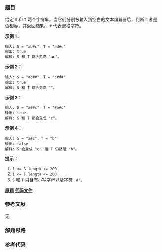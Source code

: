 ### 题目
给定 `S` 和 `T` 两个字符串，当它们分别被输入到空白的文本编辑器后，判断二者是否相等，并返回结果。 `#` 代表退格字符。



**示例 1：**

    
    
    输入: S = "ab#c", T = "ad#c"
    输出: true
    解释: S 和 T 都会变成 "ac"。
    

**示例 2：**

    
    
    输入: S = "ab##", T = "c#d#"
    输出: true
    解释: S 和 T 都会变成 ""。
    

**示例 3：**

    
    
    输入: S = "a##c", T = "#a#c"
    输出: true
    解释: S 和 T 都会变成 "c"。
    

**示例 4：**

    
    
    输入: S = "a#c", T = "b"
    输出: false
    解释: S 会变成 "c"，但 T 仍然是 "b"。



**提示：**

  1. `1 <= S.length <= 200`
  2. `1 <= T.length <= 200`
  3. `S` 和 `T` 只含有小写字母以及字符 `'#'`。



 **[原题](https://leetcode-cn.com/problems/backspace-string-compare/)**    **[代码文件]()**


### 参考文献
无

### 解题思路




### 参考代码

```go


```




